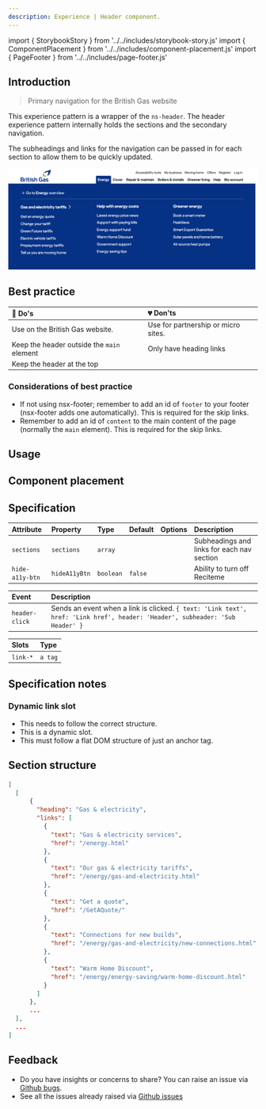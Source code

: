 ```yaml
---
description: Experience | Header component.
---
```


import { StorybookStory } from '../../includes/storybook-story.js'
import { ComponentPlacement } from '../../includes/component-placement.js'
import { PageFooter } from '../../includes/page-footer.js'

## Introduction

> Primary navigation for the British Gas website

This experience pattern is a wrapper of the `ns-header`. The header experience pattern internally holds the sections and the secondary navigation.

The subheadings and links for the navigation can be passed in for each section to allow them to be quickly updated.

![Image showing nsx-header open with subheadings and links](images/nsx-header/intro.webp)

## Best practice

| 💚 Do's | 💔 Don'ts |
| :--- | :--- |
| Use on the British Gas website. | Use for partnership or micro sites. |
| Keep the header outside the `main` element | Only have heading links |
| Keep the header at the top | |

### Considerations of best practice

* If not using nsx-footer; remember to add an id of `footer` to your footer (nsx-footer adds one automatically). This is required for the skip links.
* Remember to add an id of `content` to the main content of the page (normally the `main` element). This is required for the skip links.

## Usage

<StorybookStory story="nsx-header--standard"></StorybookStory>

## Component placement

<ComponentPlacement component="nsx-header"></ComponentPlacement>

## Specification

| Attribute | Property | Type | Default | Options | Description |
| :--- | :--- | :--- | :--- | :--- | :--- |
| `sections`    | `sections` | `array` | |  | Subheadings and links for each nav section |
| `hide-a11y-btn` | `hideA11yBtn` | `boolean` | `false` |  | Ability to turn off Reciteme |

| Event | Description |
| :--- | :--- |
| `header-click` | Sends an event when a link is clicked. `{ text: 'Link text', href: 'Link href', header: 'Header', subheader: 'Sub Header' }` |

| Slots | Type |
| :--- | :--- |
| `link-*` | `a tag` |

## Specification notes

### Dynamic link slot

* This needs to follow the correct structure.
* This is a dynamic slot.
* This must follow a flat DOM structure of just an anchor tag.

## Section structure

```json
[
  [
      {
        "heading": "Gas & electricity",
        "links": [
          {
            "text": "Gas & electricity services",
            "href": "/energy.html"
          },
          {
            "text": "Our gas & electricity tariffs",
            "href": "/energy/gas-and-electricity.html"
          },
          {
            "text": "Get a quote",
            "href": "/GetAQuote/"
          },
          {
            "text": "Connections for new builds",
            "href": "/energy/gas-and-electricity/new-connections.html"
          },
          {
            "text": "Warm Home Discount",
            "href": "/energy/energy-saving/warm-home-discount.html"
          }
        ]
      },
      ...
  ],
  ...
]
```

## Feedback

* Do you have insights or concerns to share? You can raise an issue via [Github bugs](https://github.com/ConnectedHomes/nucleus/issues/new?assignees=&labels=Bug&template=a--bug-report.md&title=[bug]%20[nsx-header]).
* See all the issues already raised via [Github issues](https://github.com/connectedHomes/nucleus/issues?utf8=%E2%9C%93&q=is%3Aopen+is%3Aissue+label%3ABug+[nsx-header])

<PageFooter></PageFooter>

